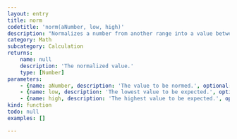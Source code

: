 ```yaml
---
layout: entry
title: norm
codetitle: 'norm(aNumber, low, high)'
description: "Normalizes a number from another range into a value between `0` and `1`.\nIdentical to `map(value, low, high, 0, 1);`\nNumbers outside the range are not clamped to `0` and `1`, because out-of-range values are often intentional and useful."
category: Math
subcategory: Calculation
returns:
    name: null
    description: 'The normalized value.'
    type: [Number]
parameters:
    - {name: aNumber, description: 'The value to be normed.', optional: false, type: [Number]}
    - {name: low, description: 'The lowest value to be expected.', optional: false, type: [Number]}
    - {name: high, description: 'The highest value to be expected.', optional: false, type: [Number]}
kind: function
todo: null
examples: []

---
```

